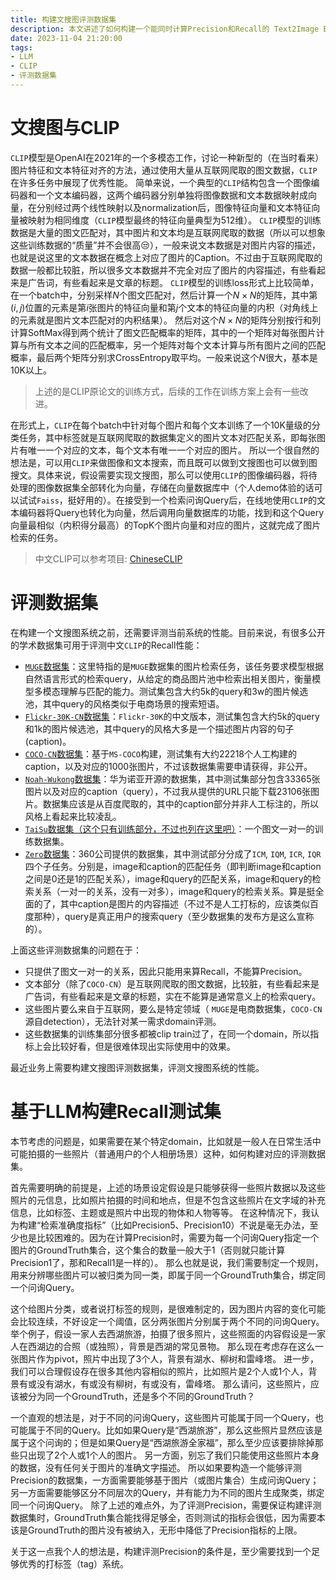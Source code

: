 ```yaml
---
title: 构建文搜图评测数据集
description: 本文讲述了如何构建一个能同时计算Precision和Recall的 Text2Image Benchmark
date: 2023-11-04 21:20:00
tags:
- LLM
- CLIP
- 评测数据集
---
```


# 文搜图与CLIP
`CLIP`模型是OpenAI在2021年的一个多模态工作，讨论一种新型的（在当时看来）图片特征和文本特征对齐的方法，通过使用大量从互联网爬取的图文数据，`CLIP`在许多任务中展现了优秀性能。
简单来说，一个典型的`CLIP`结构包含一个图像编码器和一个文本编码器，这两个编码器分别单独将图像数据和文本数据映射成向量，在分别经过两个线性映射以及normalization后，图像特征向量和文本特征向量被映射为相同维度（`CLIP`模型最终的特征向量典型为512维）。
`CLIP`模型的训练数据是大量的图文匹配对，其中图片和文本均是互联网爬取的数据（所以可以想象这些训练数据的“质量”并不会很高😒），一般来说文本数据是对图片内容的描述，也就是说这里的文本数据在概念上对应了图片的Caption。不过由于互联网爬取的数据一般都比较脏，所以很多文本数据并不完全对应了图片的内容描述，有些看起来是广告词，有些看起来是文章的标题。
`CLIP`模型的训练loss形式上比较简单，在一个batch中，分别采样$N$个图文匹配对，然后计算一个$N\times N$的矩阵，其中第$(i,j)$位置的元素是第$i$张图片的特征向量和第$j$个文本的特征向量的内积（对角线上的元素就是图片文本匹配对的内积结果）。
然后对这个$N\times N$的矩阵分别按行和列计算SoftMax得到两个统计了图文匹配概率的矩阵，其中的一个矩阵对每张图片计算与所有文本之间的匹配概率，另一个矩阵对每个文本计算与所有图片之间的匹配概率，最后两个矩阵分别求CrossEntropy取平均。一般来说这个$N$很大，基本是10K以上。

> 上述的是CLIP原论文的训练方式，后续的工作在训练方案上会有一些改进。

在形式上，`CLIP`在每个batch中针对每个图片和每个文本训练了一个10K量级的分类任务，其中标签就是互联网爬取的数据集定义的图片文本对匹配关系，即每张图片有唯一一个对应的文本，每个文本有唯一一个对应的图片。
所以一个很自然的想法是，可以用`CLIP`来做图像和文本搜索，而且既可以做到文搜图也可以做到图搜文。具体来说，假设需要实现文搜图，那么可以使用`CLIP`的图像编码器，将待处理的图像数据集全部转化为向量，存储在向量数据库中（个人demo体验的话可以试试`Faiss`，挺好用的）。在接受到一个检索问询Query后，在线地使用`CLIP`的文本编码器将Query也转化为向量，然后调用向量数据库的功能，找到和这个Query向量最相似（内积得分最高）的TopK个图片向量和对应的图片，这就完成了图片检索的任务。

> 中文CLIP可以参考项目: [ChineseCLIP](https://github.com/OFA-Sys/Chinese-CLIP)

# 评测数据集
在构建一个文搜图系统之前，还需要评测当前系统的性能。目前来说，有很多公开的学术数据集可用于评测中文`CLIP`的Recall性能：

- [`MUGE`数据集](https://tianchi.aliyun.com/dataset/107332)：这里特指的是`MUGE`数据集的图片检索任务，该任务要求模型根据自然语言形式的检索query，从给定的商品图片池中检索出相关图片，衡量模型多模态理解与匹配的能力。测试集包含大约5k的query和3w的图片候选池，其中query的风格类似于电商场景的搜索短语。
- [`Flickr-30K-CN`数据集](https://github.com/li-xirong/cross-lingual-cap)：`Flickr-30K`的中文版本，测试集包含大约5k的query和1k的图片候选池，其中query的风格大多是一个描述图片内容的句子(caption)。
- [`COCO-CN`数据集](https://github.com/li-xirong/coco-cn)：基于`MS-COCO`构建，测试集有大约22218个人工构建的caption，以及对应的1000张图片，不过该数据集需要申请获得，非公开。
- [`Noah-Wukong`数据集](https://wukong-dataset.github.io/wukong-dataset/)：华为诺亚开源的数据集，其中测试集部分包含33365张图片以及对应的caption（query），不过我从提供的URL只能下载23106张图片。数据集应该是从百度爬取的，其中的caption部分并非人工标注的，所以风格上看起来比较凌乱。
- [`TaiSu`数据集（这个只有训练部分，不过也列在这里吧）](https://github.com/ksOAn6g5/TaiSu)：一个图文一对一的训练数据集。
- [`Zero`数据集](https://zero.so.com/)：360公司提供的数据集，其中测试部分分成了`ICM`, `IQM`, `ICR`, `IQR`四个子任务。分别是，image和caption的匹配任务（即判断image和caption之间是0还是1的匹配关系），image和query的匹配关系，image和query的检索关系（一对一的关系，没有一对多），image和query的检索关系。算是挺全面的了，其中caption是图片的内容描述（不过不是人工打标的，应该类似百度那种），query是真正用户的搜索query（至少数据集的发布方是这么宣称的）。

上面这些评测数据集的问题在于：

- 只提供了图文一对一的关系，因此只能用来算Recall，不能算Precision。
- 文本部分（除了`COCO-CN`）是互联网爬取的图文数据，比较脏，有些看起来是广告词，有些看起来是文章的标题，实在不能算是通常意义上的检索query。
- 这些图片要么来自于互联网，要么是特定领域（ `MUGE`是电商数据集，`COCO-CN`源自detection），无法针对某一需求domain评测。
- 这些数据集的训练集部分很多都被clip train过了，在同一个domain，所以指标上会比较好看，但是很难体现出实际使用中的效果。

最近业务上需要构建文搜图评测数据集，评测文搜图系统的性能。

# 基于LLM构建Recall测试集
本节考虑的问题是，如果需要在某个特定domain，比如就是一般人在日常生活中可能拍摄的一些照片（普通用户的个人相册场景）这种，如何构建对应的评测数据集。

首先需要明确的前提是，上述的场景设定假设是只能够获得一些照片数据以及这些照片的元信息，比如照片拍摄的时间和地点，但是不包含这些照片在文字域的补充信息，比如标签、主题或是照片中出现的物体和人物等等。
在这种情况下，我认为构建“检索准确度指标”（比如Precision5、Precision10）不说是毫无办法，至少也是比较困难的。因为在计算Precision时，需要为每一个问询Query指定一个图片的GroundTruth集合，这个集合的数量一般大于1（否则就只能计算Precision1了，那和Recall1是一样的）。
那么也就是说，我们需要制定一个规则，用来分辨哪些图片可以被归类为同一类，即属于同一个GroundTruth集合，绑定同一个问询Query。

这个给图片分类，或者说打标签的规则，是很难制定的，因为图片内容的变化可能会比较连续，不好设定一个阈值，区分两张图片分别属于两个不同的问询Query。
举个例子，假设一家人去西湖旅游，拍摄了很多照片，这些照面的内容假设是一家人在西湖边的合照（或独照），背景是西湖的常见景物。
那么现在考虑存在这么一张图片作为pivot，照片中出现了3个人，背景有湖水、柳树和雷峰塔。
进一步，我们可以合理假设存在很多其他内容相似的照片，比如照片是2个人或1个人，背景有或没有湖水，有或没有柳树，有或没有，雷峰塔。
那么请问，这些照片，应该被分为同一个GroundTruth，还是多个不同的GroundTruth？

一个直观的想法是，对于不同的问询Query，这些图片可能属于同一个Query，也可能属于不同的Query。比如如果Query是“西湖旅游”，那么这些照片显然应该是属于这个问询的；但是如果Query是“西湖旅游全家福”，那么至少应该要排除掉那些只出现了2个人或1个人的图片。
另一方面，别忘了我们只能使用这些照片本身的数据，没有任何关于图片的准确文字描述。
所以如果要构造一个能够评测Precision的数据集，一方面需要能够基于图片（或图片集合）生成问询Query；另一方面需要能够区分不同层次的Query，并有能力为不同的图片生成聚类，绑定同一个问询Query。
除了上述的难点外，为了评测Precision，需要保证构建评测数据集时，GroundTruth集合能找得足够全，否则测试的指标会很低，因为需要本该是GroundTruth的图片没有被纳入，无形中降低了Precision指标的上限。

关于这一点我个人的想法是，构建评测Precision的条件是，至少需要找到一个足够优秀的打标签（tag）系统。